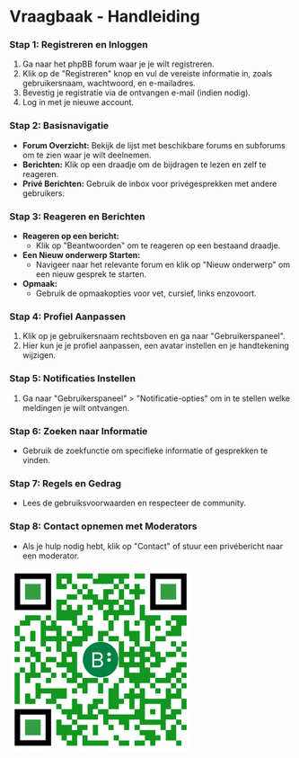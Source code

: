 # Vraagbaak - Handleiding


### Stap 1: Registreren en Inloggen

1. Ga naar het phpBB forum waar je je wilt registreren.
2. Klik op de "Registreren" knop en vul de vereiste informatie in, zoals gebruikersnaam, wachtwoord, en e-mailadres.
3. Bevestig je registratie via de ontvangen e-mail (indien nodig).
4. Log in met je nieuwe account.

### Stap 2: Basisnavigatie

- **Forum Overzicht:** Bekijk de lijst met beschikbare forums en subforums om te zien waar je wilt deelnemen.
- **Berichten:** Klik op een draadje om de bijdragen te lezen en zelf te reageren.
- **Privé Berichten:** Gebruik de inbox voor privégesprekken met andere gebruikers.

### Stap 3: Reageren en Berichten

- **Reageren op een bericht:**
  - Klik op "Beantwoorden" om te reageren op een bestaand draadje.
- **Een Nieuw onderwerp Starten:**
  - Navigeer naar het relevante forum en klik op "Nieuw onderwerp" om een nieuw gesprek te starten.
- **Opmaak:**
  - Gebruik de opmaakopties voor vet, cursief, links enzovoort. 


### Stap 4: Profiel Aanpassen

1. Klik op je gebruikersnaam rechtsboven en ga naar "Gebruikerspaneel".
2. Hier kun je je profiel aanpassen, een avatar instellen en je handtekening wijzigen.

### Stap 5: Notificaties Instellen

1. Ga naar "Gebruikerspaneel" > "Notificatie-opties" om in te stellen welke meldingen je wilt ontvangen.

### Stap 6: Zoeken naar Informatie

- Gebruik de zoekfunctie om specifieke informatie of gesprekken te vinden.

### Stap 7: Regels en Gedrag

- Lees de gebruiksvoorwaarden en respecteer de community.

### Stap 8: Contact opnemen met Moderators

- Als je hulp nodig hebt, klik op "Contact" of stuur een privébericht naar een moderator.

![QRCode](pictures/vraagbaakqr.PNG)